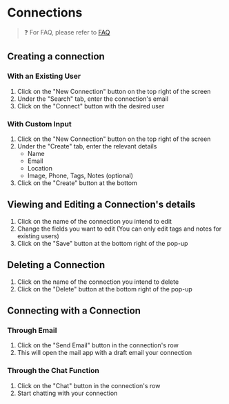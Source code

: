 # Connections

> ❓ For FAQ, please refer to [FAQ](/docs/faq.md#calendar)

## Creating a connection
### With an Existing User
1. Click on the "New Connection" button on the top right of the screen
2. Under the "Search" tab, enter the connection's email
3. Click on the "Connect" button with the desired user
   
### With Custom Input

1. Click on the "New Connection" button on the top right of the screen
2. Under the "Create" tab, enter the relevant details
    - Name 
    - Email
    - Location
    - Image, Phone, Tags, Notes (optional)
3. Click on the "Create" button at the bottom


## Viewing and Editing a Connection's details

1. Click on the name of the connection you intend to edit
2. Change the fields you want to edit (You can only edit tags and notes for existing users)
4. Click on the "Save" button at the bottom right of the pop-up

## Deleting a Connection

1. Click on the name of the connection you intend to delete
2. Click on the "Delete" button at the bottom right of the pop-up

## Connecting with a Connection
### Through Email
1. Click on the "Send Email" button in the connection's row
2. This will open the mail app with a draft email your connection

### Through the Chat Function
1. Click on the "Chat" button in the connection's row
2. Start chatting with your connection
